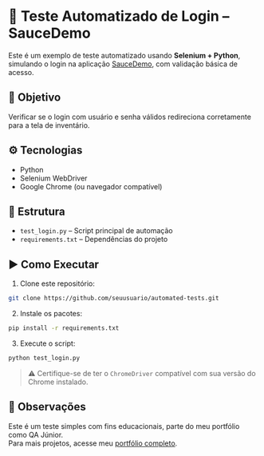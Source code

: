 
# 🧪 Teste Automatizado de Login – SauceDemo

Este é um exemplo de teste automatizado usando **Selenium + Python**, simulando o login na aplicação [SauceDemo](https://www.saucedemo.com/), com validação básica de acesso.

## 🎯 Objetivo

Verificar se o login com usuário e senha válidos redireciona corretamente para a tela de inventário.

## ⚙️ Tecnologias

- Python
- Selenium WebDriver
- Google Chrome (ou navegador compatível)

## 📁 Estrutura

- `test_login.py` – Script principal de automação
- `requirements.txt` – Dependências do projeto

## ▶️ Como Executar

1. Clone este repositório:
```bash
git clone https://github.com/seuusuario/automated-tests.git
```

2. Instale os pacotes:
```bash
pip install -r requirements.txt
```

3. Execute o script:
```bash
python test_login.py
```

> ⚠️ Certifique-se de ter o `ChromeDriver` compatível com sua versão do Chrome instalado.

## 📌 Observações

Este é um teste simples com fins educacionais, parte do meu portfólio como QA Júnior.  
Para mais projetos, acesse meu [portfólio completo](https://github.com/luizmelque).
